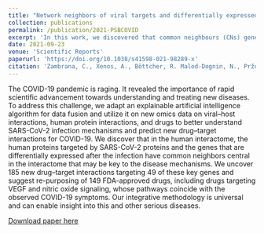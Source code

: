 ```yaml
---
title: "Network neighbors of viral targets and differentially expressed genes in COVID-19 are drug target candidates"
collection: publications
permalink: /publication/2021-PSBCOVID
excerpt: 'In this work, we discovered that common neighbours (CNs) genes, which directly connect viral interactors (VIs) and differentially expressed genes (DEGs) in the human interactome, are key to COVID-19 mechanisms and promising targets for drug re-purposing.'
date: 2021-09-23
venue: 'Scientific Reports'
paperurl: 'https://doi.org/10.1038/s41598-021-98289-x'
citation: 'Zambrana, C., Xenos, A., Böttcher, R. Malod-Dognin, N., Pržulj, N. "Network neighbors of viral targets and differentially expressed genes in COVID-19 are drug target candidates." Sci Rep 11, 18985 (2021).'
---
```

The COVID-19 pandemic is raging. It revealed the importance of rapid scientific advancement towards understanding and treating new diseases. To address this challenge, we adapt an explainable artificial intelligence algorithm for data fusion and utilize it on new omics data on viral–host interactions, human protein interactions, and drugs to better understand SARS-CoV-2 infection mechanisms and predict new drug–target interactions for COVID-19. We discover that in the human interactome, the human proteins targeted by SARS-CoV-2 proteins and the genes that are differentially expressed after the infection have common neighbors central in the interactome that may be key to the disease mechanisms. We uncover 185 new drug–target interactions targeting 49 of these key genes and suggest re-purposing of 149 FDA-approved drugs, including drugs targeting VEGF and nitric oxide signaling, whose pathways coincide with the observed COVID-19 symptoms. Our integrative methodology is universal and can enable insight into this and other serious diseases.

[Download paper here](https://doi.org/10.1038/s41598-021-98289-x)

